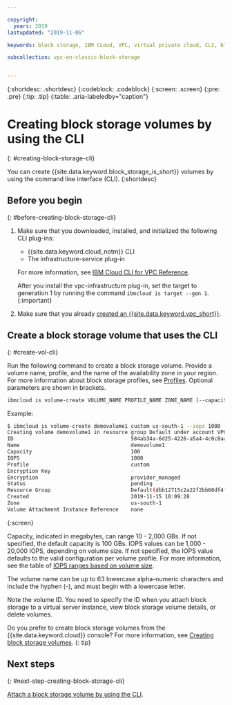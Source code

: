 ```yaml
---

copyright:
  years: 2019
lastupdated: "2019-11-06"

keywords: block storage, IBM CLoud, VPC, virtual private cloud, CLI, block storage volume, volume, IOPS

subcollection: vpc-on-classic-block-storage


---
```


{:shortdesc: .shortdesc}
{:codeblock: .codeblock}
{:screen: .screen}
{:pre: .pre}
{:tip: .tip}
{:table: .aria-labeledby="caption"}

# Creating block storage volumes by using the CLI
{: #creating-block-storage-cli}

You can create {{site.data.keyword.block_storage_is_short}} volumes by using the command line interface (CLI).
{:shortdesc}

## Before you begin
{: #before-creating-block-storage-cli}

1. Make sure that you downloaded, installed, and initialized the following CLI plug-ins:
    * {{site.data.keyword.cloud_notm}} CLI
    * The infrastructure-service plug-in

   For more information, see [IBM Cloud CLI for VPC Reference](/docs/vpc-on-classic?topic=vpc-on-classic-vpc-reference).
   
   After you install the vpc-infrastructure plug-in, set the target to generation 1 by running the command `ibmcloud is target --gen 1`.
   {:important}
   
2. Make sure that you already [created an {{site.data.keyword.vpc_short}}](/docs/vpc-on-classic?topic=vpc-on-classic-getting-started).

## Create a block storage volume that uses the CLI
{: #create-vol-cli}

Run the following command to create a block storage volume. Provide a volume name, profile, and the name of the availability zone in your region. For more information about block storage profiles, see [Profiles](/docs/vpc-on-classic-block-storage?topic=vpc-on-classic-block-storage-block-storage-profiles). Optional parameters are shown in brackets.

```bash
ibmcloud is volume-create VOLUME_NAME PROFILE_NAME ZONE_NAME [--capacity CAPACITY] [--encryption-key ENCRYPTION_KEY] [--iops IOPS] [--resource-group-id RESOURCE_GROUP_ID | --resource-group-name RESOURCE_GROUP_NAME] [--json]
```

Example:

```bash
$ ibmcloud is volume-create demovolume1 custom us-south-1 --iops 1000
Creating volume demovolume1 in resource group Default under account VPC 01 as user rtuser1@mycompany.com...
ID                                      584ab34a-6d25-4226-a5a4-4c6c8aa9186d
Name                                    demovolume1
Capacity                                100
IOPS                                    1000
Profile                                 custom
Encryption Key                          -
Encryption                              provider_managed
Status                                  pending
Resource Group                          Default(dbb12715c2a22f2bb60df4ffd4a543f2)
Created                                 2019-11-15 10:09:28
Zone                                    us-south-1
Volume Attachment Instance Reference    none
```
{:screen}

Capacity, indicated in megabytes, can range 10 - 2,000 GBs. If not specified, the default capacity is 100 GBs. IOPS values can be 1,000 - 20,000 IOPS, depending on volume size. If not specified, the IOPS value defaults to the valid configuration per volume profile. For more information, see the table of [IOPS ranges based on volume size](/docs/vpc-on-classic-block-storage?topic=vpc-on-classic-block-storage-block-storage-profiles#custom).

The volume name can be up to 63 lowercase alpha-numeric characters and include the hyphen (-), and must begin with a lowercase letter.

Note the volume ID. You need to specify the ID when you attach block storage to a virtual server instance, view block storage volume details, or delete volumes.

Do you prefer to create block storage volumes from the {{site.data.keyword.cloud}} console? For more information, see [Creating block storage volumes](/docs/vpc-on-classic-block-storage?topic=vpc-on-classic-block-storage-creating-block-storage).
{: tip}

## Next steps
{: #next-step-creating-block-storage-cli}

[Attach a block storage volume by using the CLI](/docs/vpc-on-classic-block-storage?topic=vpc-on-classic-block-storage-attaching-block-storage-cli).
